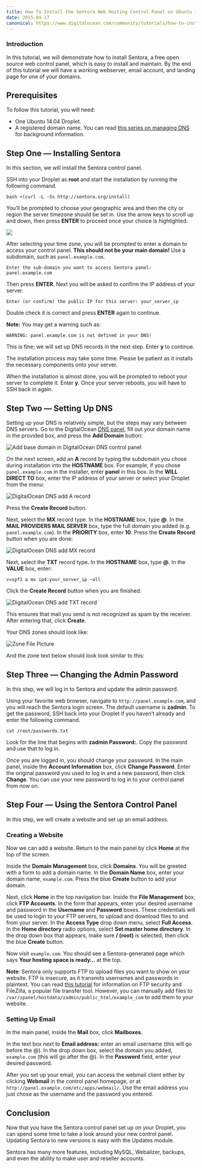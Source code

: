 ```yaml
---
title: How To Install the Sentora Web Hosting Control Panel on Ubuntu 14.04
date: 2015-04-17
canonical: https://www.digitalocean.com/community/tutorials/how-to-install-the-sentora-web-hosting-control-panel-on-ubuntu-14-04
---
```

### Introduction

In this tutorial, we will demonstrate how to install Sentora, a free open source web control panel, which is easy to install and maintain. By the end of this tutorial we will have a working webserver, email account, and landing page for one of your domains.

## [](https://www.digitalocean.com/community/tutorials/how-to-install-the-sentora-web-hosting-control-panel-on-ubuntu-14-04#prerequisites)Prerequisites

To follow this tutorial, you will need:

- One Ubuntu 14.04 Droplet.
- A registered domain name. You can read  [this series on managing DNS](https://www.digitalocean.com/community/tutorial_series/an-introduction-to-managing-dns)  for background information.

## [](https://www.digitalocean.com/community/tutorials/how-to-install-the-sentora-web-hosting-control-panel-on-ubuntu-14-04#step-one-installing-sentora)Step One — Installing Sentora

In this section, we will install the Sentora control panel.

SSH into your Droplet as  **root**  and start the installation by running the following command.

```
bash <(curl -L -Ss http://sentora.org/install)
```

You’ll be prompted to choose your geographic area and then the city or region the server timezone should be set in. Use the arrow keys to scroll up and down, then press  **ENTER**  to proceed once your choice is highlighted.

![](https://assets.digitalocean.com/articles/sentora/MtD7Uk8.png)

After selecting your time zone, you will be prompted to enter a domain to access your control panel.  **This should not be your main domain!**  Use a subdomain, such as  `panel.example.com`.

```
Enter the sub-domain you want to access Sentora panel: panel.example.com

```

Then press  **ENTER**. Next you will be asked to confirm the IP address of your server.

```
Enter (or confirm) the public IP for this server: your_server_ip

```

Double check it is correct and press  **ENTER**  again to continue.

**Note:**  You may get a warning such as:

```
WARNING: panel.example.com is not defined in your DNS!

```

This is fine; we will set up DNS records in the next step. Enter  **y**  to continue.

The installation process may take some time. Please be patient as it installs the necessary components onto your server.

When the installation is almost done, you will be prompted to reboot your server to complete it. Enter  **y**. Once your server reboots, you will have to SSH back in again.

## [](https://www.digitalocean.com/community/tutorials/how-to-install-the-sentora-web-hosting-control-panel-on-ubuntu-14-04#step-two-setting-up-dns)Step Two — Setting Up DNS

Setting up your DNS is relatively simple, but the steps may vary between DNS servers. Go to the DigitalOcean  [DNS panel](https://cloud.digitalocean.com/domains/), fill out your domain name in the provided box, and press the  **Add Domain**  button:

![Add base domain in DigitalOcean DNS control panel](https://assets.digitalocean.com/articles/sentora/add_domain.png)

On the next screen, add an  **A**  record by typing the subdomain you chose during installation into the  **HOSTNAME**  box. For example, if you chose  `panel.example.com`  in the installer, enter  **panel**  in this box. In the  **WILL DIRECT TO**  box, enter the IP address of your server or select your Droplet from the menu:

![DigitalOcean DNS add A record](https://assets.digitalocean.com/articles/sentora/add_a_record.png)

Press the  **Create Record**  button.

Next, select the  **MX**  record type. In the  **HOSTNAME**  box, type  **@**. In the  **MAIL PROVIDERS MAIL SERVER**  box, type the full domain you added (e.g.  `panel.example.com`). In the  **PRIORITY**  box, enter  **10**. Press the  **Create Record**  button when you are done:

![DigitalOcean DNS add MX record](https://assets.digitalocean.com/articles/sentora/add_mx_record.png)

Next, select the  **TXT**  record type. In the  **HOSTNAME**  box, type  **@**. In the  **VALUE**  box, enter:

```
v=spf1 a mx ip4:your_server_ip ~all
```

Click the  **Create Record**  button when you are finished:

![DigitalOcean DNS add TXT record](https://assets.digitalocean.com/articles/sentora/add_txt_record.png)

This ensures that mail you send is not recognized as spam by the receiver. After entering that, click  **Create**.

Your DNS zones should look like:

![Zone File Picture](https://assets.digitalocean.com/articles/sentora/dns_zone_file.png)

And the zone text below should look look similar to this:

## [](https://www.digitalocean.com/community/tutorials/how-to-install-the-sentora-web-hosting-control-panel-on-ubuntu-14-04#step-three-changing-the-admin-password)Step Three — Changing the Admin Password

In this step, we will log in to Sentora and update the admin password.

Using your favorite web browser, navigate to  `http://panel.example.com`, and you will reach the Sentora login screen. The default username is  **zadmin**. To get the password, SSH back into your Droplet if you haven’t already and enter the following command.

```
cat /root/passwords.txt
```

Look for the line that begins with  **zadmin Password:**. Copy the password and use that to log in.

Once you are logged in, you should change your password. In the main panel, inside the  **Account Information**  box, click  **Change Password**. Enter the original password you used to log in and a new password, then click  **Change**. You can use your new password to log in to your control panel from now on.

## [](https://www.digitalocean.com/community/tutorials/how-to-install-the-sentora-web-hosting-control-panel-on-ubuntu-14-04#step-four-using-the-sentora-control-panel)Step Four — Using the Sentora Control Panel

In this step, we will create a website and set up an email address.

### [](https://www.digitalocean.com/community/tutorials/how-to-install-the-sentora-web-hosting-control-panel-on-ubuntu-14-04#creating-a-website)Creating a Website

Now we can add a website. Return to the main panel by click  **Home**  at the top of the screen.

Inside the  **Domain Management**  box, click  **Domains**. You will be greeted with a form to add a domain name. In the  **Domain Name**  box, enter your domain name,  `example.com`. Press the blue  **Create**  button to add your domain.

Next, click  **Home**  in the top navigation bar. Inside the  **File Management**  box, click  **FTP Accounts**. In the form that appears, enter your desired username and password in the  **Username**  and  **Password**  boxes. These credentials will be used to login to your FTP servers, to upload and download files to and from your server. In the  **Access Type**  drop down menu, select  **Full Access**. In the  **Home directory**  radio options, select  **Set master home directory**. In the drop down box that appears, make sure  **/ (root)**  is selected, then click the blue  **Create**  button.

Now visit  `example.com`. You should see a Sentora-generated page which says  **Your hosting space is ready…**  at the top.

**Note**: Sentora only supports FTP to upload files you want to show on your website. FTP is insecure, as it transmits usernames and passwords in plaintext. You can read  [this tutorial](https://www.digitalocean.com/community/tutorials/how-to-use-filezilla-to-transfer-and-manage-files-securely-on-your-vps)  for information on FTP security and FileZilla, a popular file transfer tool. However, you can manually add files to  `/var/zpanel/hostdata/zadmin/public_html/example_com`  to add them to your website.

### [](https://www.digitalocean.com/community/tutorials/how-to-install-the-sentora-web-hosting-control-panel-on-ubuntu-14-04#setting-up-email)Setting Up Email

In the main panel, inside the  **Mail**  box, click  **Mailboxes**.

In the text box next to  **Email address:**  enter an email username (this will go before the @). In the drop down box, select the domain you added,  `example.com`  (this will go after the @). In the  **Password**  field, enter your desired password.

After you set up your email, you can access the webmail client either by clicking  **Webmail**  in the control panel homepage, or at  `http://panel.example.com/etc/apps/webmail/`. Use the email address you just chose as the username and the password you entered.

## [](https://www.digitalocean.com/community/tutorials/how-to-install-the-sentora-web-hosting-control-panel-on-ubuntu-14-04#conclusion)Conclusion

Now that you have the Sentora control panel set up on your Droplet, you can spend some time to take a look around your new control panel. Updating Sentora to new versions is easy with the Updates module.

Sentora has many more features, including MySQL, Webalizer, backups, and even the ability to make user and reseller accounts.
